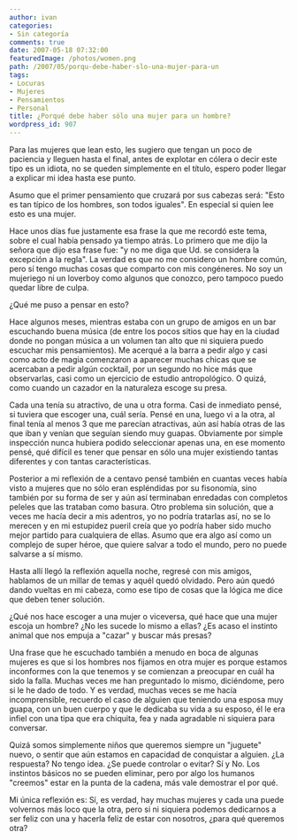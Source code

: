 ```yaml
---
author: ivan
categories:
- Sin categoría
comments: true
date: 2007-05-18 07:32:00
featuredImage: /photos/women.png
path: /2007/05/porqu-debe-haber-slo-una-mujer-para-un
tags:
- Locuras
- Mujeres
- Pensamientos
- Personal
title: ¿Porqué debe haber sólo una mujer para un hombre?
wordpress_id: 907
---
```


Para las mujeres que lean esto, les sugiero que tengan un poco de paciencia y lleguen hasta el final, antes de explotar en cólera o decir este tipo es un idiota, no se queden simplemente en el título, espero poder llegar a explicar mi idea hasta ese punto.

Asumo que el primer pensamiento que cruzará por sus cabezas será: "Esto es tan típico de los hombres, son todos iguales". En especial si quien lee esto es una mujer.

Hace unos días fue justamente esa frase la que me recordó este tema, sobre el cual había pensado ya tiempo atrás. Lo primero que me dijo la señora que dijo esa frase fue: "y no me diga que Ud. se considera la excepción a la regla". La verdad es que no me considero un hombre común, pero sí tengo muchas cosas que comparto con mis congéneres. No soy un mujeriego ni un loverboy como algunos que conozco, pero tampoco puedo quedar libre de culpa.

¿Qué me puso a pensar en esto?

Hace algunos meses, mientras estaba con un grupo de amigos en un bar escuchando buena música (de entre los pocos sitios que hay en la ciudad donde no pongan música a un volumen tan alto que ni siquiera puedo escuchar mis pensamientos). Me acerqué a la barra a pedir algo y casi como acto de magia comenzaron a aparecer muchas chicas que se acercaban a pedir algún cocktail, por un segundo no hice más que observarlas, casi como un ejercicio de estudio antropológico. O quizá, como cuando un cazador en la naturaleza escoge su presa.

Cada una tenía su atractivo, de una u otra forma. Casi de inmediato pensé, si tuviera que escoger una, cuál sería. Pensé en una, luego vi a la otra, al final tenía al menos 3 que me parecían atractivas, aún así había otras de las que iban y venían que seguían siendo muy guapas. Obviamente por simple inspección nunca hubiera podido seleccionar apenas una, en ese momento pensé, qué difícil es tener que pensar en sólo una mujer existiendo tantas diferentes y con tantas características.

Posterior a mi reflexión de a centavo pensé también en cuantas veces había visto a mujeres que no sólo eran espléndidas por su fisonomía, sino también por su forma de ser y aún así terminaban enredadas con completos peleles que las trataban como basura. Otro problema sin solución, que a veces me hacía decir a mis adentros, yo no podría tratarlas así, no se lo merecen y en mi estupidez pueril creía que yo podría haber sido mucho mejor partido para cualquiera de ellas. Asumo que era algo así como un complejo de super héroe, que quiere salvar a todo el mundo, pero no puede salvarse a sí mismo.

Hasta allí llegó la reflexión aquella noche, regresé con mis amigos, hablamos de un millar de temas y aquél quedó olvidado. Pero aún quedó dando vueltas en mi cabeza, como ese tipo de cosas que la lógica me dice que deben tener solución.

¿Qué nos hace escoger a una mujer o viceversa, qué hace que una mujer escoja un hombre? ¿No les sucede lo mismo a ellas? ¿Es acaso el instinto animal que nos empuja a "cazar" y buscar más presas?

Una frase que he escuchado también a menudo en boca de algunas mujeres es que si los hombres nos fijamos en otra mujer es porque estamos inconformes con la que tenemos y se comienzan a preocupar en cuál ha sido la falla. Muchas veces me han preguntado lo mismo, diciéndome, pero si le he dado de todo. Y es verdad, muchas veces se me hacía incomprensible, recuerdo el caso de alguien que teniendo una esposa muy guapa, con un buen cuerpo y que le dedicaba su vida a su esposo, él le era infiel con una tipa que era chiquita, fea y nada agradable ni siquiera para conversar.

Quizá somos simplemente niños que queremos siempre un "juguete" nuevo, o sentir que aún estamos en capacidad de conquistar a alguien. ¿La respuesta? No tengo idea. ¿Se puede controlar o evitar? Sí y No. Los instintos básicos no se pueden eliminar, pero por algo los humanos "creemos" estar en la punta de la cadena, más vale demostrar el por qué.

Mi única reflexión es: Sí, es verdad, hay muchas mujeres y cada una puede volvernos más loco que la otra, pero si ni siquiera podemos dedicarnos a ser feliz con una y hacerla feliz de estar con nosotros, ¿para qué queremos otra?